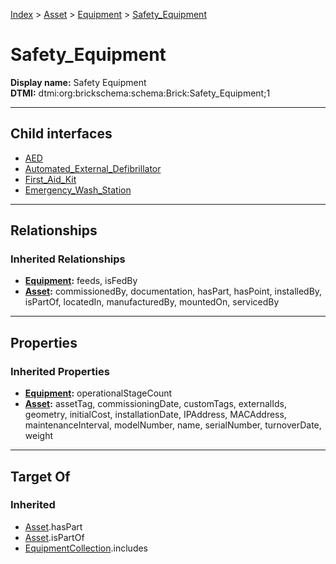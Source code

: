 [Index](../../../Index.md) > [Asset](../../Asset.md) > [Equipment](../Equipment.md) > [Safety_Equipment](#)
# Safety_Equipment

**Display name:** Safety Equipment<br />
**DTMI:** dtmi:org:brickschema:schema:Brick:Safety_Equipment;1

---

## Child interfaces
* [AED](AED.md)
* [Automated_External_Defibrillator](Automated_External_Defibrillator.md)
* [First_Aid_Kit](First_Aid_Kit.md)
* [Emergency_Wash_Station](Emergency_Wash_Station/Emergency_Wash_Station.md)

---

## Relationships
### Inherited Relationships
* **[Equipment](../Equipment.md):** feeds, isFedBy
* **[Asset](../../Asset.md):** commissionedBy, documentation, hasPart, hasPoint, installedBy, isPartOf, locatedIn, manufacturedBy, mountedOn, servicedBy

---

## Properties
### Inherited Properties
* **[Equipment](../Equipment.md):** operationalStageCount
* **[Asset](../../Asset.md):** assetTag, commissioningDate, customTags, externalIds, geometry, initialCost, installationDate, IPAddress, MACAddress, maintenanceInterval, modelNumber, name, serialNumber, turnoverDate, weight

---

## Target Of
### Inherited
* [Asset](../../Asset.md).hasPart
* [Asset](../../Asset.md).isPartOf
* [EquipmentCollection](../../../Collection/AssetCollection/EquipmentCollection/EquipmentCollection.md).includes
